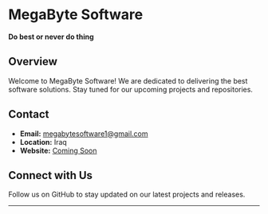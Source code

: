 # MegaByte Software

**Do best or never do thing**

## Overview

Welcome to MegaByte Software! We are dedicated to delivering the best software solutions. Stay tuned for our upcoming projects and repositories.

## Contact

- **Email:** megabytesoftware1@gmail.com
- **Location:** Iraq
- **Website:** [Coming Soon](http://soon)

## Connect with Us

Follow us on GitHub to stay updated on our latest projects and releases.

---
